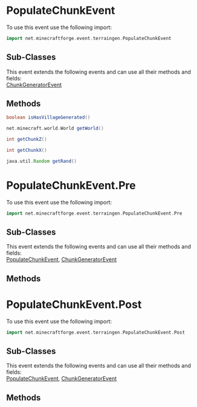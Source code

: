 # PopulateChunkEvent

To use this event use the following import:
```groovy
import net.minecraftforge.event.terraingen.PopulateChunkEvent
```

## Sub-Classes
This event extends the following events and can use all their methods and fields: <br>
[ChunkGeneratorEvent](../chunk_generator_event/chunk_generator_event.md)

## Methods
```groovy
boolean isHasVillageGenerated()
```

```groovy
net.minecraft.world.World getWorld()
```

```groovy
int getChunkZ()
```

```groovy
int getChunkX()
```

```groovy
java.util.Random getRand()
```

# PopulateChunkEvent.Pre

To use this event use the following import:
```groovy
import net.minecraftforge.event.terraingen.PopulateChunkEvent.Pre
```

## Sub-Classes
This event extends the following events and can use all their methods and fields: <br>
[PopulateChunkEvent](populate_chunk_event.md), [ChunkGeneratorEvent](../chunk_generator_event/chunk_generator_event.md)

## Methods
# PopulateChunkEvent.Post

To use this event use the following import:
```groovy
import net.minecraftforge.event.terraingen.PopulateChunkEvent.Post
```

## Sub-Classes
This event extends the following events and can use all their methods and fields: <br>
[PopulateChunkEvent](populate_chunk_event.md), [ChunkGeneratorEvent](../chunk_generator_event/chunk_generator_event.md)

## Methods
